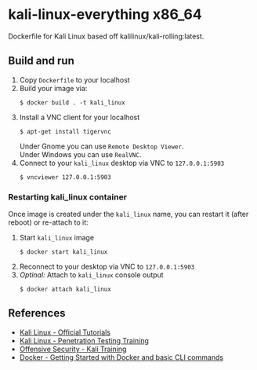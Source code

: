 # kali-linux-everything x86_64

Dockerfile for Kali Linux based off kalilinux/kali-rolling:latest.

## Build and run

1. Copy `Dockerfile` to your localhost
2. Build your image via:
   ```
   $ docker build . -t kali_linux
   ```
3. Install a VNC client for your localhost
   ```
   $ apt-get install tigervnc
   ```
   Under Gnome you can use `Remote Desktop Viewer`.  
   Under Windows you can use `RealVNC`.
4. Connect to your `kali_linux` desktop via VNC to `127.0.0.1:5903`
   ```
   $ vncviewer 127.0.0.1:5903
   ```
   
### Restarting kali_linux container

Once image is created under the `kali_linux` name, you can restart it (after reboot) or re-attach to it:

1. Start `kali_linux` image
   ```
   $ docker start kali_linux
   ```
2. Reconnect to your desktop via VNC to `127.0.0.1:5903`
2. *Optinal:* Attach to `kali_linux` console output
   ```
   $ docker attach kali_linux
   ```

## References

- [Kali Linux - Official Tutorials](https://www.kali.org/category/tutorials/)
- [Kali Linux - Penetration Testing Training](https://www.kali.org/penetration-testing-with-kali-linux/)
- [Offensive Security - Kali Training](https://kali.training/)
- [Docker - Getting Started with Docker and basic CLI commands](https://docs.docker.com/get-started/)
